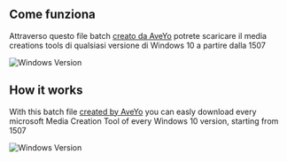 ## Come funziona
Attraverso questo file batch [creato da AveYo](https://gist.github.com/AveYo/c74dc774a8fb81a332b5d65613187b15) potrete scaricare il media creations tools di qualsiasi versione di Windows 10 a partire dalla 1507

![Windows Version](https://img.shields.io/badge/Latest%20Windows%20version-20H2%20(o%202009)-red?style=flat&logo=Windows)

## How it works

With this batch file [created by AveYo](https://gist.github.com/AveYo/c74dc774a8fb81a332b5d65613187b15) you can easly download every microsoft Media Creation Tool of every Windows 10 version, starting from 1507

![Windows Version](https://img.shields.io/badge/Latest%20Windows%20version-20H2%20(o%202009)-red?style=flat&logo=Windows)
